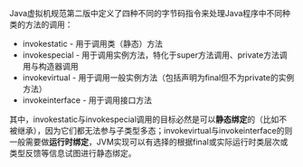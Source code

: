 Java虚拟机规范第二版中定义了四种不同的字节码指令来处理Java程序中不同种类的方法的调用：

- invokestatic - 用于调用类（静态）方法 
- invokespecial - 用于调用实例方法，特化于super方法调用、private方法调用与构造器调用 
- invokevirtual - 用于调用一般实例方法（包括声明为final但不为private的实例方法） 
- invokeinterface - 用于调用接口方法 

其中，invokestatic与invokespecial调用的目标必然是可以**静态绑定**的（比如不被继承），因为它们都无法参与子类型多态；invokevirtual与invokeinterface的则一般需要做**运行时绑定**，JVM实现可以有选择的根据final或实际运行时类层次或类型反馈等信息试图进行静态绑定。  


